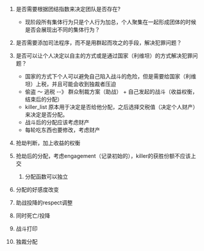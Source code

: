 1. 是否需要根据团结指数来决定团队是否存在?
    - 现阶段所有集体行为只是个人行为加总，个人聚集在一起形成团体的时候是否会展现出不同的集体行为？

2. 是否需要添加司法程序，而不是用群起而攻之的手段，解决犯罪问题？

3. 是否可以让个人决定以自主的方式或是通过国家（利维坦）的方式解决犯罪问题？
    - 国家的方式下个人可以避免自己陷入战斗的危险，但是需要给国家（利维坦）上税，并且可能会收到独裁者压迫
    - 偷盗 ～ 逃税 --》 群众制裁方案（助战） + 自己发起的战斗（收益权衡，结束后的分配）
    - killer_list 原本用于决定是否给他分配，之后选择交税值（决定个人财产）来决定是否分配。
    - 战斗后的分配应该考虑财产
    - 每轮吃东西也要修改，考虑财产

4. 抢劫判断，加上收益的权衡
5. 抢劫后的分配，考虑engagement（记录初始的），killer的获胜份额不应该上交
   1. 分配函数可以独立
6. 分配的好感度改变
7. 助战投降的respect调整
8. 同时死亡/投降
9. 战斗打印
10. 独裁分配